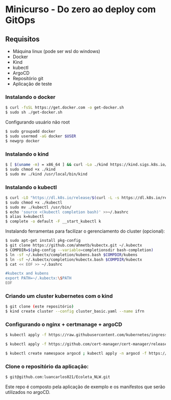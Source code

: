 # Minicurso -  Do zero ao deploy com GitOps

## Requisitos
- Máquina linux (pode ser wsl do windows)
- Docker
- Kind
- kubectl
- ArgoCD
- Repositório git
- Aplicação de teste

### Instalando o docker

```bash
$ curl -fsSL https://get.docker.com -o get-docker.sh
$ sudo sh ./get-docker.sh
```
Configurando usuário não root

```bash
$ sudo groupadd docker
$ sudo usermod -aG docker $USER
$ newgrp docker
```

### Instalando o kind
```bash
$ [ $(uname -m) = x86_64 ] && curl -Lo ./kind https://kind.sigs.k8s.io/dl/v0.29.0/kind-linux-amd64
$ sudo chmod +x ./kind
$ sudo mv ./kind /usr/local/bin/kind
```

### Instalando o kubectl
```bash
$ curl -LO "https://dl.k8s.io/release/$(curl -L -s https://dl.k8s.io/release/stable.txt)/bin/linux/amd64/kubectl"
$ sudo chmod +x ./kubectl
$ sudo mv ./kubectl /usr/bin/
$ echo 'source <(kubectl completion bash)' >>~/.bashrc
$ alias k=kubectl
$ complete -o default -F __start_kubectl k
```
Instalando ferramentas para facilizar o gerenciamento do cluster (opcional):
```bash
$ sudo apt-get install pkg-config
$ git clone https://github.com/ahmetb/kubectx.git ~/.kubectx
$ COMPDIR=$(pkg-config --variable=completionsdir bash-completion)
$ ln -sf ~/.kubectx/completion/kubens.bash $COMPDIR/kubens
$ ln -sf ~/.kubectx/completion/kubectx.bash $COMPDIR/kubectx
$ cat << EOF >> ~/.bashrc

#kubectx and kubens
export PATH=~/.kubectx:\$PATH
EOF
```

### Criando um cluster kubernetes com o kind
```bash
$ git clone (este repositório)
$ kind create cluster --config cluster_basic.yaml --name ifrn
```

### Configurando o nginx + certmanage + argoCD
```bash
$ kubectl apply -f https://raw.githubusercontent.com/kubernetes/ingress-nginx/controller-v1.9.1/deploy/static/provider/cloud/deploy.yaml

$ kubectl apply -f https://github.com/cert-manager/cert-manager/releases/download/v1.13.1/cert-manager.yaml

$ kubectl create namespace argocd ; kubectl apply -n argocd -f https://raw.githubusercontent.com/argoproj/argo-cd/stable/manifests/install.yaml
```

### Clone o repositório da aplicação:
```bash
$ git@github.com:luancarlos021/Ecoleta_NLW.git
```
Este repo é composto pela aplicação de exemplo e os manifestos que serão utilizados no argoCD.